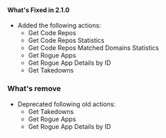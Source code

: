 #### What's Fixed in 2.1.0
- Added the following actions:
  - Get Code Repos
  - Get Code Repos Statistics
  - Get Code Repos Matched Domains Statistics
  - Get Rogue Apps
  - Get Rogue App Details by ID
  - Get Takedowns

### What's remove
- Deprecated following old actions:
  - Get Takedowns
  - Get Rogue Apps
  - Get Rogue App Details by ID

